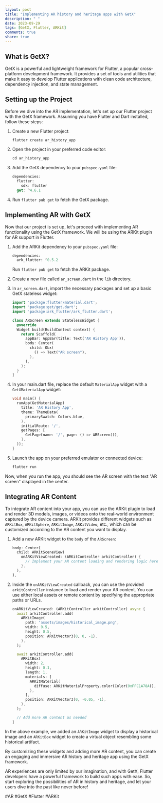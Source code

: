```yaml
---
layout: post
title: "Implementing AR history and heritage apps with GetX"
description: " "
date: 2023-09-29
tags: [GetX, Flutter, ARKit]
comments: true
share: true
---
```


## What is GetX?

GetX is a powerful and lightweight framework for Flutter, a popular cross-platform development framework. It provides a set of tools and utilities that make it easy to develop Flutter applications with clean code architecture, dependency injection, and state management.

## Setting up the Project

Before we dive into the AR implementation, let's set up our Flutter project with the GetX framework. Assuming you have Flutter and Dart installed, follow these steps:

1. Create a new Flutter project:
   ```dart
   flutter create ar_history_app
   ```

2. Open the project in your preferred code editor:
   ```dart
   cd ar_history_app
   ```

3. Add the GetX dependency to your `pubspec.yaml` file:
   ```dart
   dependencies:
     flutter:
       sdk: flutter
     get: ^4.6.1
   ```

4. Run `flutter pub get` to fetch the GetX package.

## Implementing AR with GetX

Now that our project is set up, let's proceed with implementing AR functionality using the GetX framework. We will be using the ARKit plugin for AR support in Flutter.

1. Add the ARKit dependency to your `pubspec.yaml` file:
   ```dart
   dependencies:
     ark_flutter: ^0.5.2
   ```
   Run `flutter pub get` to fetch the ARKit package.

2. Create a new file called `ar_screen.dart` in the `lib` directory.

3. In `ar_screen.dart`, import the necessary packages and set up a basic GetX stateless widget:
   ```dart
   import 'package:flutter/material.dart';
   import 'package:get/get.dart';
   import 'package:ark_flutter/ark_flutter.dart';

   class ARScreen extends StatelessWidget {
     @override
     Widget build(BuildContext context) {
       return Scaffold(
         appBar: AppBar(title: Text('AR History App')),
         body: Center(
           child: Obx(
             () => Text("AR screen"),
           ),
         ),
       );
     }
   }
   ```

4. In your main.dart file, replace the default `MaterialApp` widget with a `GetXMaterialApp` widget:
   ```dart
   void main() {
     runApp(GetMaterialApp(
       title: 'AR History App',
       theme: ThemeData(
         primarySwatch: Colors.blue,
       ),
       initialRoute: '/',
       getPages: [
         GetPage(name: '/', page: () => ARScreen()),
       ],
     ));
   }
   ```

5. Launch the app on your preferred emulator or connected device:
   ```dart
   flutter run
   ```

Now, when you run the app, you should see the AR screen with the text "AR screen" displayed in the center.

## Integrating AR Content

To integrate AR content into your app, you can use the ARKit plugin to load and render 3D models, images, or videos onto the real-world environment captured by the device camera. ARKit provides different widgets such as `ARKitBox`, `ARKitSphere`, `ARKitImage`, `ARKitVideo`, etc., which can be customized according to the AR content you want to display.

1. Add a new ARKit widget to the `body` of the `ARScreen`:
   ```dart
   body: Center(
     child: ARKitSceneView(
       onARKitViewCreated: (ARKitController arkitController) {
         // Implement your AR content loading and rendering logic here
       },
     ),
   ),
   ```

2. Inside the `onARKitViewCreated` callback, you can use the provided `arkitController` instance to load and render your AR content. You can use either local assets or remote content by specifying the appropriate paths or URLs.
   ```dart
   onARKitViewCreated: (ARKitController arkitController) async {
     await arkitController.add(
       ARKitImage(
         path: 'assets/images/historical_image.png',
         width: 0.5,
         height: 0.5,
         position: ARKitVector3(0, 0, -1),
       ),
     );

     await arkitController.add(
       ARKitBox(
         width: 2,
         height: 0.1,
         length: 1,
         materials: [
           ARKitMaterial(
             diffuse: ARKitMaterialProperty.color(Color(0xFFC1A78A)),
           ),
         ],
         position: ARKitVector3(0, -0.05, -1),
       ),
     );

     // Add more AR content as needed
   }
   ```

In the above example, we added an `ARKitImage` widget to display a historical image and an `ARKitBox` widget to create a virtual object resembling some historical artifact.

By customizing these widgets and adding more AR content, you can create an engaging and immersive AR history and heritage app using the GetX framework.

AR experiences are only limited by our imagination, and with GetX, Flutter developers have a powerful framework to build such apps with ease. So, start exploring the possibilities of AR in history and heritage, and let your users dive into the past like never before!

#AR #GetX #Flutter #ARKit